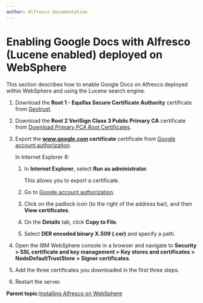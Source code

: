 ```yaml
---
author: Alfresco Documentation
---
```


# Enabling Google Docs with Alfresco \(Lucene enabled\) deployed on WebSphere

This section describes how to enable Google Docs on Alfresco deployed within WebSphere and using the Lucene search engine.

1.  Download the **Root 1 - Equifax Secure Certificate Authority** certificate from [Geotrust](http://www.geotrust.com/resources/root-certificates/index.html).

2.  Download the **Root 2 VeriSign Class 3 Public Primary CA** certificate from [Download Primary PCA Root Certificates](http://www.verisign.com/support/roots.html).

3.  Export the **www.google.com certificate** certificate from [Google account authorization](https://www.google.com/accounts/AuthSubRequest).

    In Internet Explorer 8:

    1.  In **Internet Explorer**, select **Run as administrator**.

        This allows you to export a certificate.

    2.  Go to [Google account authorization](https://www.google.com/accounts/AuthSubRequest).

    3.  Click on the padlock icon \(to the right of the address bar\), and then **View certificates**.

    4.  On the **Details** tab, click **Copy to File**.

    5.  Select **DER encoded binary X.509 \(.cer\)** and specify a path.

4.  Open the IBM WebSphere console in a browser and navigate to **Security \> SSL certificate and key management \> Key stores and certificates \> NodeDefaultTrustStore \> Signer certificates**.

5.  Add the three certificates you downloaded in the first three steps.

6.  Restart the server.


**Parent topic:**[Installing Alfresco on WebSphere](../tasks/alf-websphere-install.md)

